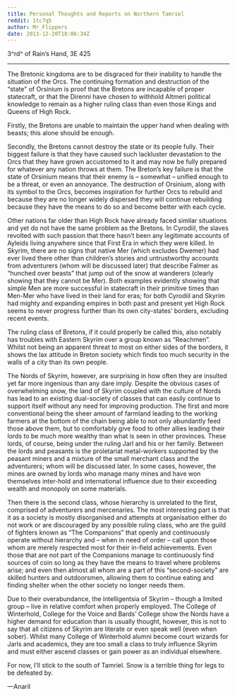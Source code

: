 ```yaml
---
title: Personal Thoughts and Reports on Northern Tamriel
reddit: 1tc7q5
author: Mr_Flippers
date: 2013-12-20T18:06:34Z
---
```


3^rd^ of Rain’s Hand, 3E 425

----

The Bretonic kingdoms are to be disgraced for their inability to handle the
situation of the Orcs. The continuing formation and destruction of the “state”
of Orsinium is proof that the Bretons are incapable of proper statecraft, or
that the Direnni have chosen to withhold Altmeri political knowledge to remain
as a higher ruling class than even those Kings and Queens of High Rock.

Firstly, the Bretons are unable to maintain the upper hand when dealing with
beasts; this alone should be enough.

Secondly, the Bretons cannot destroy the state or its people fully. Their
biggest failure is that they have caused such lackluster devastation to the Orcs
that they have grown accustomed to it and may now be fully prepared for whatever
any nation throws at them. The Breton’s key failure is that the state of
Orsinium means that their enemy is – somewhat – unified enough to be a threat,
or even an annoyance. The destruction of Orsinium, along with its symbol to the
Orcs, becomes inspiration for further Orcs to rebuild and because they are no
longer widely dispersed they will continue rebuilding because they have the
means to do so and become better with each cycle.

Other nations far older than High Rock have already faced similar situations and
yet do not have the same problem as the Bretons. In Cyrodiil, the slaves
revolted with such passion that there hasn’t been any legitimate accounts of
Ayleids living anywhere since that First Era in which they were killed. In
Skyrim, there are no signs that native Mer (which excludes Dwemer) had ever
lived there other than children’s stories and untrustworthy accounts from
adventurers (whom will be discussed later) that describe Falmer as “hunched over
beasts” that jump out of the snow at wanderers (clearly showing that they cannot
be Mer). Both examples evidently showing that simple Men are more successful in
statecraft in their primitive times than Men-Mer who have lived in their land
for eras; for both Cyrodiil and Skyrim had mighty and expanding empires in both
past and present yet High Rock seems to never progress further than its own
city-states’ borders, excluding recent events.

The ruling class of Bretons, if it could properly be called this, also notably
has troubles with Eastern Skyrim over a group known as “Reachmen”. Whilst not
being an apparent threat to most on either sides of the borders, it shows the
lax attitude in Breton society which finds too much security in the walls of a
city than its own people.

The Nords of Skyrim, however, are surprising in how often they are insulted yet
far more ingenious than any dare imply. Despite the obvious cases of
overwhelming snow, the land of Skyrim coupled with the culture of Nords has lead
to an existing dual-society of classes that can easily continue to support
itself without any need for improving production. The first and more
conventional being the sheer amount of farmland leading to the working farmers
at the bottom of the chain being able to not only abundantly feed those above
them, but to comfortably give food to other allies leading their lords to be
much more wealthy than what is seen in other provinces. These lords, of course,
being under the ruling Jarl and his or her family. Between the lords and
peasants is the proletariat metal-workers supported by the peasant miners and a
mixture of the small merchant class and the adventurers; whom will be discussed
later. In some cases, however, the mines are owned by lords who manage many
mines and have won themselves inter-hold and international influence due to
their exceeding wealth and monopoly on some materials.

Then there is the second class, whose hierarchy is unrelated to the first,
comprised of adventurers and mercenaries. The most interesting part is that it
as a society is mostly disorganised and attempts at organisation either do not
work or are discouraged by any possible ruling class, who are the guild of
fighters known as “The Companions” that openly and continuously operate without
hierarchy and – when in need of order – call upon those whom are merely
respected most for their in-field achievements. Even those that are not part of
the Companions manage to continuously find sources of coin so long as they have
the means to travel where problems arise; and even then almost all whom are a
part of this “second-society” are skilled hunters and outdoorsmen, allowing them
to continue eating and finding shelter when the other society no longer needs
them.

Due to their overabundance, the intelligentsia of Skyrim – though a limited
group – live in relative comfort when properly employed. The College of
Winterhold, College for the Voice and Bards’ College show the Nords have a
higher demand for education than is usually thought, however, this is not to say
that all citizens of Skyrim are literate or even speak well (even when sober).
Whilst many College of Winterhold alumni become court wizards for Jarls and
academics, they are too small a class to truly influence Skyrim and must either
ascend classes or gain power as an individual elsewhere.

For now, I’ll stick to the south of Tamriel. Snow is a terrible thing for legs
to be defeated by.

—Anaril

